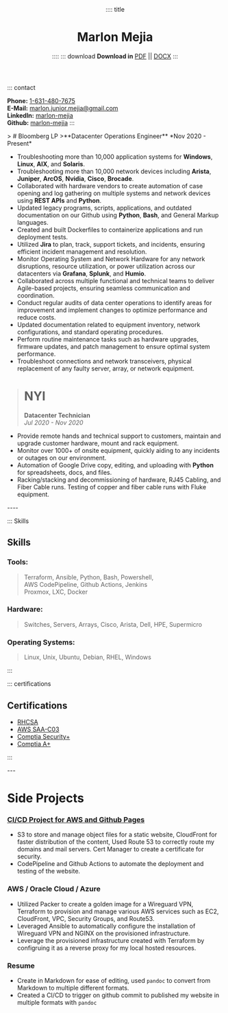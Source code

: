 <header>
:::: title

# Marlon Mejia
::::
::: download
**Download in** [PDF](resume.pdf) || [DOCX](resume.docx)
:::
</header>
::: contact

**Phone:** [1-631-480-7675](tel:1-631-480-7675)<br>
**E-Mail:** <a href="mailto:marlon.junior.mejia@gmail.com">marlon.junior.mejia@gmail.com</a><br>
**LinkedIn:** [marlon-mejia](https://www.linkedin.com/in/marlon-mejia/)<br>
**Github:** [marlon-mejia](https://github.com/MarlonJMejia)
:::

<main>
> # Bloomberg LP 
>**Datacenter Operations Engineer**  
*Nov 2020 - Present*

- Troubleshooting more than 10,000 application systems for **Windows**, **Linux**, **AIX**, and **Solaris**.
- Troubleshooting more than 10,000 network devices including **Arista**, **Juniper**, **ArcOS**, **Nvidia**, **Cisco**, **Brocade**.
- Collaborated with hardware vendors to create automation of case opening and log gathering on multiple systems and network devices using **REST APIs** and **Python**.
- Updated legacy programs, scripts, applications, and outdated documentation on our Github using **Python**, **Bash**, and General Markup languages.
- Created and built Dockerfiles to containerize applications and run deployment tests.
- Utilized **Jira** to plan, track, support tickets, and incidents, ensuring efficient incident management and resolution.
- Monitor Operating System and Network Hardware for any network disruptions, resource utilization, or power utilization across our datacenters via **Grafana**, **Splunk**, and **Humio**.
- Collaborated across multiple functional and technical teams to deliver Agile-based projects, ensuring seamless communication and coordination.
- Conduct regular audits of data center operations to identify areas for improvement and implement changes to optimize performance and reduce costs.
- Updated documentation related to equipment inventory, network configurations, and standard operating procedures.
- Perform routine maintenance tasks such as hardware upgrades, firmware updates, and patch management to ensure optimal system performance.
- Troubleshoot connections and network transceivers, physical replacement of any faulty server, array, or network equipment.

># NYI
>**Datacenter Technician**  
*Jul 2020 - Nov 2020*

- Provide remote hands and technical support to customers, maintain and upgrade customer hardware, mount and rack equipment.
- Monitor over 1000+ of onsite equipment, quickly aiding to any incidents or outages on our environment.
- Automation of Google Drive copy, editing, and uploading with **Python** for spreadsheets, docs, and files.
- Racking/stacking and decommissioning of hardware, RJ45 Cabling, and Fiber Cable runs. Testing of copper and fiber cable runs with Fluke equipment.
</main>
----

<aside>

::: Skills

# Skills

### Tools:

>Terraform, Ansible, Python, Bash, Powershell,<br>
AWS CodePipeline, Github Actions, Jenkins<br>
Proxmox, LXC, Docker

### Hardware:

>Switches, Servers, Arrays, Cisco, Arista, Dell, HPE, Supermicro

### Operating Systems:

>Linux, Unix, Ubuntu, Debian, RHEL, Windows

:::

::: certifications

# Certifications
- [RHCSA](https://rhtapps.redhat.com/verify?certId=220-057-368)
- [AWS SAA-C03](https://www.credly.com/badges/838a30cd-0701-4069-b4be-68fe22d6962a)
- [Comptia Security+](https://www.credly.com/badges/136d58c4-24d3-4487-aad5-c51e120a3e7f)
- [Comptia A+](https://www.credly.com/badges/89fca521-f3de-4c36-90f5-7552f9c4c26e)

:::
</aside>
---

# Side Projects

### [CI/CD Project for AWS and Github Pages](https://marlonjmejia.github.io/)

- S3 to store and manage object files for a static website, CloudFront for faster distribution of the content, Used Route 53 to correctly route my domains and mail servers. Cert Manager to create a certificate for security.
- CodePipeline and Github Actions to automate the deployment and testing of the website.

### AWS / Oracle Cloud / Azure

- Utilized Packer to create a golden image for a Wireguard VPN, Terraform to provision and manage various AWS services such as EC2, CloudFront, VPC, Security Groups, and Route53.
- Leveraged Ansible to automatically configure the installation of Wireguard VPN and NGINX on the provisioned infrastructure.
- Leverage the provisioned infrastructure created with Terraform by configruing it as a reverse proxy for my local hosted resources.

### Resume
- Create in Markdown for ease of editing, used `pandoc` to convert from Markdown to multiple different formats.
- Created a CI/CD to trigger on github commit to published my website in multiple formats with `pandoc`